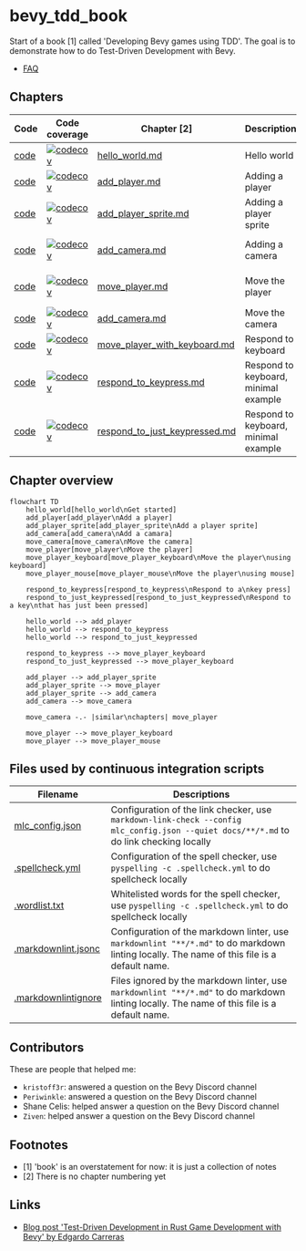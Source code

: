 # bevy_tdd_book

Start of a book [1] called 'Developing Bevy games using TDD'.
The goal is to demonstrate how to do Test-Driven Development with Bevy.

* [FAQ](faq.md)

## Chapters

Code                                                                                |Code coverage                                                                                                                                                                                                  |Chapter [2]                                                   |Description                          |Concepts
------------------------------------------------------------------------------------|---------------------------------------------------------------------------------------------------------------------------------------------------------------------------------------------------------------|--------------------------------------------------------------|-------------------------------------|------------------
[code](https://github.com/richelbilderbeek/bevy_tdd_book_hello_world)               |[![codecov](https://codecov.io/gh/richelbilderbeek/bevy_tdd_book_hello_world/graph/badge.svg?token=XAVFZYDQKZ)](https://codecov.io/gh/richelbilderbeek/bevy_tdd_book_hello_world)                              |[hello_world.md](hello_world.md)                              |Hello world                          |A minimal `App`
[code](https://github.com/richelbilderbeek/bevy_tdd_book_add_player)                |[![codecov](https://codecov.io/gh/richelbilderbeek/bevy_tdd_book_add_player/graph/badge.svg?token=XAVFZYDQKZ)](https://codecov.io/gh/richelbilderbeek/bevy_tdd_book_add_player)                                |[add_player.md](add_player.md)                                |Adding a player                      |Using `Components`
[code](https://github.com/richelbilderbeek/bevy_tdd_book_add_player_sprite)         |[![codecov](https://codecov.io/gh/richelbilderbeek/bevy_tdd_book_add_player_sprite/graph/badge.svg?token=XAVFZYDQKZ)](https://codecov.io/gh/richelbilderbeek/bevy_tdd_book_add_player_sprite)                  |[add_player_sprite.md](add_player_sprite.md)                  |Adding a player sprite               |Using closures and `SpriteBundles`
[code](https://github.com/richelbilderbeek/bevy_tdd_book_add_camera)                |[![codecov](https://codecov.io/gh/richelbilderbeek/bevy_tdd_book_add_camera/graph/badge.svg?token=XAVFZYDQKZ)](https://codecov.io/gh/richelbilderbeek/bevy_tdd_book_add_camera)                                |[add_camera.md](add_camera.md)                                |Adding a camera                      |Using closures and `Camera2dBundle`
[code](https://github.com/richelbilderbeek/bevy_tdd_book_move_player)               |[![codecov](https://codecov.io/gh/richelbilderbeek/bevy_tdd_book_move_player/graph/badge.svg?token=XAVFZYDQKZ)](https://codecov.io/gh/richelbilderbeek/bevy_tdd_book_move_player)                              |[move_player.md](move_player.md)                              |Move the player                      |Extending a structure, using a `Query`
[code](https://github.com/richelbilderbeek/bevy_tdd_book_move_camera)               |[![codecov](https://codecov.io/gh/richelbilderbeek/bevy_tdd_book_move_camera/graph/badge.svg?token=XAVFZYDQKZ)](https://codecov.io/gh/richelbilderbeek/bevy_tdd_book_move_camera)                              |[add_camera.md](add_camera.md)                                |Move the camera                      |.
[code](https://github.com/richelbilderbeek/bevy_tdd_book_move_player_with_keyboard) |[![codecov](https://codecov.io/gh/richelbilderbeek/bevy_tdd_book_move_player_with_keyboard/graph/badge.svg?token=XAVFZYDQKZ)](https://codecov.io/gh/richelbilderbeek/bevy_tdd_book_move_player_with_keyboard)  |[move_player_with_keyboard.md](move_player_with_keyboard.md)  |Respond to keyboard                  |.
[code](https://github.com/richelbilderbeek/bevy_tdd_book_respond_to_keypress)       |[![codecov](https://codecov.io/gh/richelbilderbeek/bevy_tdd_book_respond_to_keypress/graph/badge.svg?token=XAVFZYDQKZ)](https://codecov.io/gh/richelbilderbeek/bevy_tdd_book_respond_to_keypress)              |[respond_to_keypress.md](respond_to_keypress.md)              |Respond to keyboard, minimal example |Minimal example, key press
[code](https://github.com/richelbilderbeek/bevy_tdd_book_respond_to_just_keypressed)|[![codecov](https://codecov.io/gh/richelbilderbeek/bevy_tdd_book_respond_to_just_keypressed/graph/badge.svg?token=XAVFZYDQKZ)](https://codecov.io/gh/richelbilderbeek/bevy_tdd_book_respond_to_just_keypressed)|[respond_to_just_keypressed.md](respond_to_just_keypressed.md)|Respond to keyboard, minimal example |Minimal example, key just being pressed

## Chapter overview

```mermaid
flowchart TD
    hello_world[hello_world\nGet started]
    add_player[add_player\nAdd a player]
    add_player_sprite[add_player_sprite\nAdd a player sprite]
    add_camera[add_camera\nAdd a camara]
    move_camera[move_camera\nMove the camera]
    move_player[move_player\nMove the player]
    move_player_keyboard[move_player_keyboard\nMove the player\nusing keyboard]
    move_player_mouse[move_player_mouse\nMove the player\nusing mouse]

    respond_to_keypress[respond_to_keypress\nRespond to a\nkey press]
    respond_to_just_keypressed[respond_to_just_keypressed\nRespond to a key\nthat has just been pressed]

    hello_world --> add_player
    hello_world --> respond_to_keypress
    hello_world --> respond_to_just_keypressed

    respond_to_keypress --> move_player_keyboard
    respond_to_just_keypressed --> move_player_keyboard

    add_player --> add_player_sprite
    add_player_sprite --> move_player
    add_player_sprite --> add_camera
    add_camera --> move_camera

    move_camera -.- |similar\nchapters| move_player

    move_player --> move_player_keyboard
    move_player --> move_player_mouse
```

## Files used by continuous integration scripts

Filename                              |Descriptions
--------------------------------------|--------------------------------------------------------------------------------------------------------------------------------------
[mlc_config.json](mlc_config.json)    |Configuration of the link checker, use `markdown-link-check --config mlc_config.json --quiet docs/**/*.md` to do link checking locally
[.spellcheck.yml](.spellcheck.yml)    |Configuration of the spell checker, use `pyspelling -c .spellcheck.yml` to do spellcheck locally
[.wordlist.txt](.wordlist.txt)        |Whitelisted words for the spell checker, use `pyspelling -c .spellcheck.yml` to do spellcheck locally
[.markdownlint.jsonc](.markdownlint.jsonc)|Configuration of the markdown linter, use `markdownlint "**/*.md"` to do markdown linting locally. The name of this file is a default name.
[.markdownlintignore](.markdownlintignore)|Files ignored by the markdown linter, use `markdownlint "**/*.md"` to do markdown linting locally. The name of this file is a default name.

## Contributors

These are people that helped me:

* `kristoff3r`: answered a question on the Bevy Discord channel
* `Periwinkle`: answered a question on the Bevy Discord channel
* Shane Celis: helped answer a question on the Bevy Discord channel
* `Ziven`: helped answer a question on the Bevy Discord channel

## Footnotes

* [1] 'book' is an overstatement for now: it is just a collection of notes
* [2] There is no chapter numbering yet

## Links

* [Blog post 'Test-Driven Development in Rust Game Development with Bevy' by Edgardo Carreras](https://edgardocarreras.com/blog/tdd-in-rust-game-engine-bevy/)

